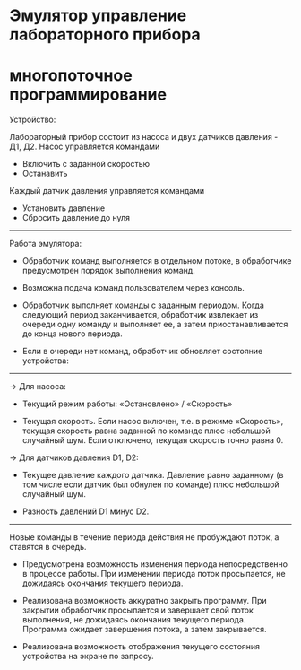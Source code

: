 # Эмулятор управление лабораторного прибора
# многопоточное программирование

Устройство:

Лабораторный прибор состоит из насоса и двух датчиков давления - Д1, Д2. Насос управляется командами
- Включить с заданной скоростью
- Останавить

Каждый датчик давления управляется командами
- Установить давление
- Сбросить давление до нуля

*************************************************

Работа эмулятора:

- Обработчик команд выполняется в отдельном потоке, в обработчике предусмотрен порядок выполнения команд.

- Возможна подача команд пользователем через консоль.

- Обработчик выполняет команды с заданным периодом. Когда следующий период заканчивается, обработчик извлекает из очереди одну команду и выполняет ее, а затем приостанавливается до конца нового периода.

- Если в очереди нет команд, обработчик обновляет состояние устройства:

*************************************************

-> Для насоса:
- Текущий режим работы: «Остановлено» / «Скорость»

- Текущая скорость. Если насос включен, т.е. в режиме «Скорость», текущая скорость равна заданной
по команде плюс небольшой случайный шум. Если отключено, текущая скорость точно равна 0.

-> Для датчиков давления D1, D2:
- Текущее давление каждого датчика. Давление равно заданному (в том числе если датчик был обнулен по команде) плюс небольшой случайный шум.

- Разность давлений D1 минус D2.

*************************************************

Новые команды в течение периода действия не пробуждают поток, а ставятся в очередь.

- Предусмотрена возможность изменения периода непосредственно в процессе работы. При изменении периода поток просыпается, не дожидаясь окончания текущего периода.

- Реализована возможность аккуратно закрыть программу. При закрытии обработчик просыпается и завершает свой поток выполнения, не дожидаясь окончания текущего периода. Программа ожидает завершения потока, а затем закрывается.

- Реализована возможность отображения текущего состояния устройства на экране по запросу.
